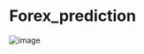 # Forex_prediction

![image](https://github.com/user-attachments/assets/0fc5a039-5c98-4d91-98bc-9060faa7791c)

